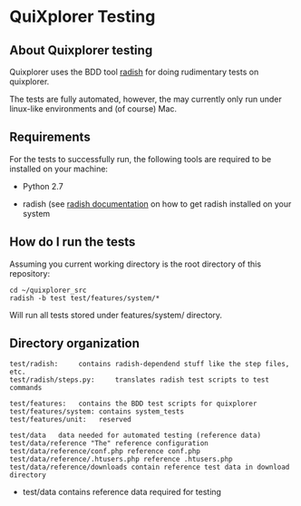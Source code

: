 QuiXplorer Testing
=============================================

## About Quixplorer testing

Quixplorer uses the BDD tool [radish](https://github.com/timofurrer/radish.git)
for doing rudimentary tests on quixplorer.

The tests are fully automated, however, the may currently only run under linux-like
environments and (of course) Mac.

## Requirements

For the tests to successfully run, the following tools are required to be installed
on your machine:

- Python 2.7

- radish (see [radish documentation](https://github.com/timofurrer/radish/blob/master/README.md)
on how to get radish installed on your system

## How do I run the tests

Assuming you current working directory is the root directory of this repository:

    cd ~/quixplorer_src
    radish -b test test/features/system/*

Will run all tests stored under features/system/ directory.

## Directory organization

    test/radish:     contains radish-dependend stuff like the step files, etc.
    test/radish/steps.py:     translates radish test scripts to test commands

    test/features:   contains the BDD test scripts for quixplorer
    test/features/system: contains system_tests
    test/features/unit:   reserved

    test/data   data needed for automated testing (reference data)
    test/data/reference "The" reference configuration
    test/data/reference/conf.php reference conf.php
    test/data/reference/.htusers.php reference .htusers.php
    test/data/reference/downloads contain reference test data in download directory


* test/data contains reference data required for testing


